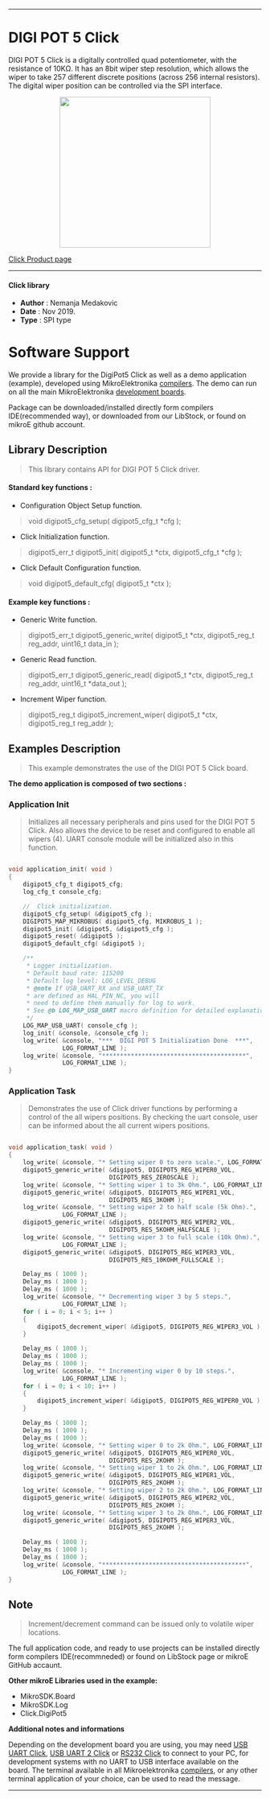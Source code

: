 

---
# DIGI POT 5 Click

DIGI POT 5 Click is a digitally controlled quad potentiometer, with the resistance of 10KΩ.
It has an 8bit wiper step resolution, which allows the wiper to take 257 different discrete positions (across 256 internal resistors).
The digital wiper position can be controlled via the SPI interface.

<p align="center">
  <img src="https://download.mikroe.com/images/click_for_ide/digipot5_click.png" height=300px>
</p>

[Click Product page](https://www.mikroe.com/digipot-5-click)

---


#### Click library

- **Author**        : Nemanja Medakovic
- **Date**          : Nov 2019.
- **Type**          : SPI type


# Software Support

We provide a library for the DigiPot5 Click 
as well as a demo application (example), developed using MikroElektronika 
[compilers](https://shop.mikroe.com/compilers).
The demo can run on all the main MikroElektronika [development boards](https://shop.mikroe.com/development-boards).

Package can be downloaded/installed directly form compilers IDE(recommended way), or downloaded from our LibStock, or found on mikroE github account.

## Library Description

> This library contains API for DIGI POT 5 Click driver.

#### Standard key functions :

- Configuration Object Setup function.
> void digipot5_cfg_setup( digipot5_cfg_t *cfg );
 
- Click Initialization function.
> digipot5_err_t digipot5_init( digipot5_t *ctx, digipot5_cfg_t *cfg );

- Click Default Configuration function.
> void digipot5_default_cfg( digipot5_t *ctx );

#### Example key functions :

- Generic Write function.
> digipot5_err_t digipot5_generic_write( digipot5_t *ctx, digipot5_reg_t reg_addr, uint16_t data_in );
 
- Generic Read function.
> digipot5_err_t digipot5_generic_read( digipot5_t *ctx, digipot5_reg_t reg_addr, uint16_t *data_out );

- Increment Wiper function.
> digipot5_reg_t digipot5_increment_wiper( digipot5_t *ctx, digipot5_reg_t reg_addr );

## Examples Description

>
> This example demonstrates the use of the DIGI POT 5 Click board.
>

**The demo application is composed of two sections :**

### Application Init

>
> Initializes all necessary peripherals and pins used for the DIGI POT 5 Click.
> Also allows the device to be reset and configured to enable all wipers (4).
> UART console module will be initialized also in this function.
>

```c

void application_init( void )
{
    digipot5_cfg_t digipot5_cfg;
    log_cfg_t console_cfg;

    //  Click initialization.
    digipot5_cfg_setup( &digipot5_cfg );
    DIGIPOT5_MAP_MIKROBUS( digipot5_cfg, MIKROBUS_1 );
    digipot5_init( &digipot5, &digipot5_cfg );
    digipot5_reset( &digipot5 );
    digipot5_default_cfg( &digipot5 );

    /** 
     * Logger initialization.
     * Default baud rate: 115200
     * Default log level: LOG_LEVEL_DEBUG
     * @note If USB_UART_RX and USB_UART_TX 
     * are defined as HAL_PIN_NC, you will 
     * need to define them manually for log to work. 
     * See @b LOG_MAP_USB_UART macro definition for detailed explanation.
     */
    LOG_MAP_USB_UART( console_cfg );
    log_init( &console, &console_cfg );
    log_write( &console, "***  DIGI POT 5 Initialization Done  ***",
               LOG_FORMAT_LINE );
    log_write( &console, "****************************************",
               LOG_FORMAT_LINE );
}

```

### Application Task

>
> Demonstrates the use of Click driver functions by performing a control of
> the all wipers positions. By checking the uart console, user can be informed
> about the all current wipers positions.
>

```c

void application_task( void )
{
    log_write( &console, "* Setting wiper 0 to zero scale.", LOG_FORMAT_LINE );
    digipot5_generic_write( &digipot5, DIGIPOT5_REG_WIPER0_VOL,
                            DIGIPOT5_RES_ZEROSCALE );
    log_write( &console, "* Setting wiper 1 to 3k Ohm.", LOG_FORMAT_LINE );
    digipot5_generic_write( &digipot5, DIGIPOT5_REG_WIPER1_VOL,
                            DIGIPOT5_RES_3KOHM );
    log_write( &console, "* Setting wiper 2 to half scale (5k Ohm).",
               LOG_FORMAT_LINE );
    digipot5_generic_write( &digipot5, DIGIPOT5_REG_WIPER2_VOL,
                            DIGIPOT5_RES_5KOHM_HALFSCALE );
    log_write( &console, "* Setting wiper 3 to full scale (10k Ohm).",
               LOG_FORMAT_LINE );
    digipot5_generic_write( &digipot5, DIGIPOT5_REG_WIPER3_VOL,
                            DIGIPOT5_RES_10KOHM_FULLSCALE );

    Delay_ms ( 1000 );
    Delay_ms ( 1000 );
    Delay_ms ( 1000 );
    log_write( &console, "* Decrementing wiper 3 by 5 steps.",
               LOG_FORMAT_LINE );
    for ( i = 0; i < 5; i++ )
    {
        digipot5_decrement_wiper( &digipot5, DIGIPOT5_REG_WIPER3_VOL );
    }

    Delay_ms ( 1000 );
    Delay_ms ( 1000 );
    Delay_ms ( 1000 );
    log_write( &console, "* Incrementing wiper 0 by 10 steps.",
               LOG_FORMAT_LINE );
    for ( i = 0; i < 10; i++ )
    {
        digipot5_increment_wiper( &digipot5, DIGIPOT5_REG_WIPER0_VOL );
    }

    Delay_ms ( 1000 );
    Delay_ms ( 1000 );
    Delay_ms ( 1000 );
    log_write( &console, "* Setting wiper 0 to 2k Ohm.", LOG_FORMAT_LINE );
    digipot5_generic_write( &digipot5, DIGIPOT5_REG_WIPER0_VOL,
                            DIGIPOT5_RES_2KOHM );
    log_write( &console, "* Setting wiper 1 to 2k Ohm.", LOG_FORMAT_LINE );
    digipot5_generic_write( &digipot5, DIGIPOT5_REG_WIPER1_VOL,
                            DIGIPOT5_RES_2KOHM );
    log_write( &console, "* Setting wiper 2 to 2k Ohm.", LOG_FORMAT_LINE );
    digipot5_generic_write( &digipot5, DIGIPOT5_REG_WIPER2_VOL,
                            DIGIPOT5_RES_2KOHM );
    log_write( &console, "* Setting wiper 3 to 2k Ohm.", LOG_FORMAT_LINE );
    digipot5_generic_write( &digipot5, DIGIPOT5_REG_WIPER3_VOL,
                            DIGIPOT5_RES_2KOHM );

    Delay_ms ( 1000 );
    Delay_ms ( 1000 );
    Delay_ms ( 1000 );
    log_write( &console, "****************************************",
               LOG_FORMAT_LINE );
}

```

## Note

>
> Increment/decrement command can be issued only to volatile wiper locations.
>

The full application code, and ready to use projects can be  installed directly form compilers IDE(recommneded) or found on LibStock page or mikroE GitHub accaunt.

**Other mikroE Libraries used in the example:**

- MikroSDK.Board
- MikroSDK.Log
- Click.DigiPot5

**Additional notes and informations**

Depending on the development board you are using, you may need 
[USB UART Click](https://shop.mikroe.com/usb-uart-click), 
[USB UART 2 Click](https://shop.mikroe.com/usb-uart-2-click) or 
[RS232 Click](https://shop.mikroe.com/rs232-click) to connect to your PC, for 
development systems with no UART to USB interface available on the board. The 
terminal available in all Mikroelektronika 
[compilers](https://shop.mikroe.com/compilers), or any other terminal application 
of your choice, can be used to read the message.



---
